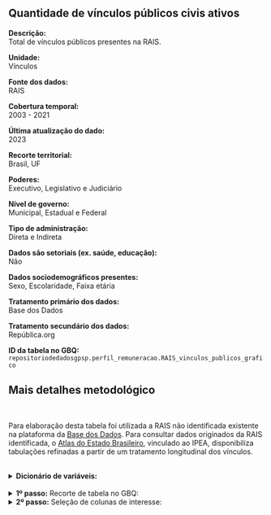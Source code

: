 
## Quantidade de vínculos públicos civis ativos


<b> Descrição: </b>
<br>
Total de vínculos públicos presentes na RAIS. 

<b>Unidade: </b>
<br>
Vínculos

<b>Fonte dos dados: </b>
<br>
RAIS  

<b>Cobertura temporal: </b>
<br>
2003 - 2021

<b>Última atualização do dado: </b>
<br>
2023

<b>Recorte territorial: </b>
<br>
Brasil, UF

<b>Poderes: </b>
<br>
Executivo, Legislativo e Judiciário

<b> Nível de governo: </b>
<br>
Municipal, Estadual e Federal

<b> Tipo de administração: </b>
<br>
Direta e Indireta

<b>Dados são setoriais (ex. saúde, educação):</b>
<br>
Não

<b>Dados sociodemográficos presentes: </b>
<br>
Sexo, Escolaridade, Faixa etária

<b>Tratamento primário dos dados: </b>
<br>
Base dos Dados

<b>Tratamento secundário dos dados:</b>
<br>
República.org 

<b>ID da tabela no GBQ:</b>
<br>
`repositoriodedadosgpsp.perfil_remuneracao.RAIS_vinculos_publicos_grafico`


## Mais detalhes metodológico

<br>

Para elaboração desta tabela foi utilizada a RAIS não identificada existente na plataforma da [Base dos Dados](https://basedosdados.org/dataset/3e7c4d58-96ba-448e-b053-d385a829ef00?table=c3a5121e-f00d-41ff-b46f-bd26be8d4af3). Para consultar dados originados da RAIS identificada, o [Atlas do Estado Brasileiro](https://www.ipea.gov.br/atlasestado/), vinculado ao IPEA, disponibiliza tabulações refinadas a partir de um tratamento longitudinal dos vínculos. 

<br>


<details>
  <summary><b> Dicionário de variáveis:</b></summary>

| Variável | Tipo | Descrição | Categorias | 
| --- | --- | --- | --- |
| `ano` | Inteiro | Ano de referência da observação| | 
| `sexo` | String | Gênero autodeclarado ou não| Feminino; Masculino | 
| `poderes` | String | Poder abrangente ao nível de esfera referente a observação| Executivo; Legislativo; Judiciário; Outros | 
| `grau_intrucao` | String | Ano de referência da observação| Até Fundamental; Até Ensino Médio; Até Ensino Superior Completo; Até Pós Graduação  | 
| `esfera` | String | Nível da esfera do governo referente da observação| Federal; Estadual; Municipal; Outros | 
| `sigla_uf` | String | Sigla da Unidade da Federação referente aquela observação.| *Ver opções em [nota técnica de siglas](https://republica-em-dados.orioro.design/metodologia)* | 
| `tipo_vinculo` | String | Regime jurídico da observação| Estatutário; CLT; Estatuário não efetivo; Diretor; Temporário; Aprendiz contratado; Avulso; CLT/Rural; ontratado/prazo determinado; Contratado/tempo determinado | 
| `quantidade_vinculos` | Inteiro | Número total de vinculos observados| | 



</details>
<br>

<details>
  <summary><b> 1º passo:</b> Recorte de tabela no GBQ: </summary>

<br>

 Consulta ao GBQ da Base dos Dados:

<br>

``` sql

 SELECT 

  ano, 
  sigla_uf,

  CASE 
    WHEN natureza_juridica IN ('1015','1023', '1031') THEN 'Executivo'
    WHEN natureza_juridica IN ('1040','1058', '1066') THEN 'Legislativo'
    WHEN natureza_juridica IN ('1074','1082') THEN 'Judiciário'
    ELSE 'Outros' 
  END AS poderes,

  
  CASE 
    WHEN natureza_juridica IN ('1015','1040', '1074', '1104','1139', '1163', '1252', '1287', '1317', '1341') THEN 'Federal'
    WHEN natureza_juridica IN ('1023','1058', '1082', '1112', '1147', '1171', '1236','1260',  '1295', '1325') THEN 'Estadual'
    WHEN natureza_juridica IN ('1031','1066', '1120', '1155', '1180', '1244', '1279', '1309', '1333') THEN 'Municipal'
    ELSE 'Outros' 
  END AS esfera,

  CASE 
    WHEN natureza_juridica IN ( '1015','1040','1074','1023','1058','1082','1031','1066','1317','1325','1333') THEN 'Adm Direta'
    WHEN natureza_juridica IN ('1104','1139','1163','1252','1112','1147','1171','1236','1260','1120','1155','1180','1244','1279','1287','1295','1309') THEN 'Indireta'
    WHEN natureza_juridica IN ('2013', '2038') THEN 'Empresa Pública'
    ELSE 'Outros' 
  END AS tipologia,

  CASE 
    WHEN sexo = '1' THEN 'Masculino'
    WHEN sexo = '2' THEN 'Feminino'
    ELSE 'Não identificado'
  END AS sexo,

  CASE 
    WHEN raca_cor = '1' THEN 'Indígena'
    WHEN raca_cor = '2' THEN 'Branca'
    WHEN raca_cor = '4' THEN 'Preta'
    WHEN raca_cor = '6' THEN 'Amarela'
    WHEN raca_cor = '8' THEN 'Não Identificado'
    ELSE 'Ignorado' 
  END AS raca,

  CASE 

    WHEN ano >= 2006 THEN (CASE 

      WHEN grau_instrucao_apos_2005 = '1' THEN 'Analfabeto'
      WHEN grau_instrucao_apos_2005 = '2' THEN  'Até 5.a inc'
      WHEN grau_instrucao_apos_2005 = '3' THEN  '5.a completo '
      WHEN grau_instrucao_apos_2005 = '4' THEN  '6.a ao 9.a fund'
      WHEN grau_instrucao_apos_2005 = '5' THEN  'Fund completo'
      WHEN grau_instrucao_apos_2005 = '6' THEN  'Médio incompleto'
      WHEN grau_instrucao_apos_2005 = '7' THEN  'Médio completo'
      WHEN grau_instrucao_apos_2005 = '8' THEN  'Sup. incompleto'
      WHEN grau_instrucao_apos_2005 = '9' THEN  'Sup. completo'
      WHEN grau_instrucao_apos_2005 = '10' THEN  'Mestrado'
      WHEN grau_instrucao_apos_2005 = '11' THEN  'Doutorado'
      ELSE 'Ignorado'

    END )



    WHEN ano < 2006 THEN ( CASE 

    WHEN grau_instrucao_1985_2005 = '1' THEN 'Analfabeto'
    WHEN grau_instrucao_1985_2005 = '2' THEN  'Até 5.a inc'
    WHEN grau_instrucao_1985_2005 = '3' THEN  '5.a completo '
    WHEN grau_instrucao_1985_2005 = '4' THEN  '6.a ao 9.a fund'
    WHEN grau_instrucao_1985_2005 = '5' THEN  'Fund completo'
    WHEN grau_instrucao_1985_2005 = '6' THEN  'Médio incompleto'
    WHEN grau_instrucao_1985_2005 = '7' THEN  'Médio completo'
    WHEN grau_instrucao_1985_2005 = '8' THEN  'Sup. incompleto'
    WHEN grau_instrucao_1985_2005 = '9' THEN  'Sup. completo'
    WHEN grau_instrucao_1985_2005 = '10' THEN  'Mestrado'
    WHEN grau_instrucao_1985_2005 = '11' THEN  'Doutorado'
    ELSE 'Ignorado'

  END)

  END AS grau_instrucao,

  CASE
    WHEN faixa_etaria = '1'  THEN '10 a 14 anos'
    WHEN faixa_etaria = '2'  THEN '15 a 17 anos'
    WHEN faixa_etaria = '3'  THEN '18 a 24 anos'
    WHEN faixa_etaria = '4'  THEN '25 a 29 anos'
    WHEN faixa_etaria = '5'  THEN '30 a 39 anos'
    WHEN faixa_etaria = '6'  THEN '40 a 49 anos'
    WHEN faixa_etaria = '7'  THEN '50 a 64 anos'
    WHEN faixa_etaria = '8'  THEN '65 anos ou mais'
  END AS faixa_etaria,

  CASE
    WHEN indicador_portador_deficiencia = 0  THEN 'Não'
    WHEN indicador_portador_deficiencia = 1  THEN 'Sim'
    ELSE "Ignorado"
  END AS  indicador_portador_deficiencia,


  AVG(tempo_emprego) AS media_tempo_emprego,


  CASE
    WHEN quantidade_horas_contratadas >= 40   THEN '40 horas ou mais'
    WHEN quantidade_horas_contratadas = 30  THEN '30 horas'
    WHEN quantidade_horas_contratadas = 20 THEN '20 horas'
    ELSE "Ignorado"
  END AS  carga_horaria,


CASE 
    WHEN tipo_vinculo = '10' THEN 'CLT'
    WHEN tipo_vinculo = '15' THEN 'CLT'
    WHEN tipo_vinculo = '20' THEN 'CLT/Rural'
    WHEN tipo_vinculo = '25' THEN 'CLT/Rural'
    WHEN tipo_vinculo = '30' THEN 'Estatutário'
    WHEN tipo_vinculo = '31' THEN 'Estatutário'
    WHEN tipo_vinculo = '35' THEN 'Estatutário não efetivo'
    WHEN tipo_vinculo = '40' THEN 'Avulso'
    WHEN tipo_vinculo = '50' THEN 'Temporário'
    WHEN tipo_vinculo = '55' THEN 'Aprendiz contratado'
    WHEN tipo_vinculo = '60' THEN 'CLT'
    WHEN tipo_vinculo = '65' THEN 'CLT'
    WHEN tipo_vinculo = '70' THEN 'CLT'
    WHEN tipo_vinculo = '75' THEN 'CLT'
    WHEN tipo_vinculo = '80' THEN 'Diretor'
    WHEN tipo_vinculo = '90' THEN 'Contratado/prazo determinado'
    WHEN tipo_vinculo = '95' THEN 'Contratado/tempo determinado'
    WHEN tipo_vinculo = '96' THEN 'Contratado/tempo determinado'
    WHEN tipo_vinculo = '97' THEN 'Contratado/tempo determinado'
    ELSE 'Ignorado' 
  END AS tipo_vinculo,

  COUNT(*) AS quantidade_vinculos

FROM `basedosdados.br_me_rais.microdados_vinculos`
WHERE (natureza_juridica LIKE "1%" 
OR natureza_juridica IN ('2011', '2038'))
AND natureza_juridica != '1228'
AND cbo_2002 NOT LIKE "0%" 
AND vinculo_ativo_3112 = 1

GROUP BY 

  ano, 
  sigla_uf,
  poderes,
  esfera,
  tipologia, 
  sexo, 
  raca, 
  indicador_portador_deficiencia,
  faixa_etaria,
  grau_instrucao_apos_2005,
  grau_instrucao_1985_2005,
  grau_instrucao,
  tempo_emprego, 
  carga_horaria,
  tipo_vinculo

```
</details>

<details>
  <summary><b> 2º passo:</b> Seleção de colunas de interesse:</summary>


``` sql
SELECT ano, sexo, poderes, 

 CASE 
    WHEN grau_instrucao in ('Analfabeto','Até 5.a inc', '5.a completo ','6.a ao 9.a fund','Fund completo','Médio incompleto') THEN 'Até Fundamental '
    WHEN grau_instrucao in ('Médio completo','Sup. incompleto') THEN 'Até Ensino Médio'
    WHEN grau_instrucao in ('Sup. completo') THEN 'Até Ensino Superior Completo'
    WHEN grau_instrucao in ('Mestrado','Doutorado') THEN 'Até Pós Graduação'
    ELSE 'Ignorado' 

  END AS grau_instrucao,

esfera, 

Case 
  WHEN faixa_etaria in ('18 a 24 anos','25 a 29 anos') then 'Entre 18 e 29 anos'
  WHEN faixa_etaria in ('30 a 39 anos','40 a 49 anos') then 'Entre 30 e 49 anos'
  WHEN faixa_etaria in ('50 a 64 anos') then 'Entre 50 e 65 anos'
  WHEN faixa_etaria in ('65 anos ou mais') then 'Acima de 65 anos'
  ELSE 'Ignorado' end as faixa_etaria, sigla_uf,carga_horaria,tipo_vinculo, sum(quantidade_vinculos) as quantidade_vinculos

FROM `repositoriodedadosgpsp.Datalake.Republica_vinculos_publicos` 

group by  ano, sexo,poderes, grau_instrucao,esfera,faixa_etaria, sigla_uf,carga_horaria,tipo_vinculo

```


